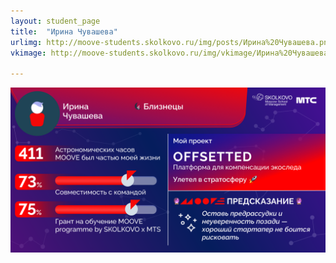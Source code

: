 ```yaml
---
layout: student_page
title:  "Ирина Чувашева"
urlimg: http://moove-students.skolkovo.ru/img/posts/Ирина%20Чувашева.png
vkimage: http://moove-students.skolkovo.ru/img/vkimage/Ирина%20Чувашева%20для%20Вк.png

---
```

<img class="img-fluid" src="/img/posts/Ирина Чувашева.png" alt="moove-2">
